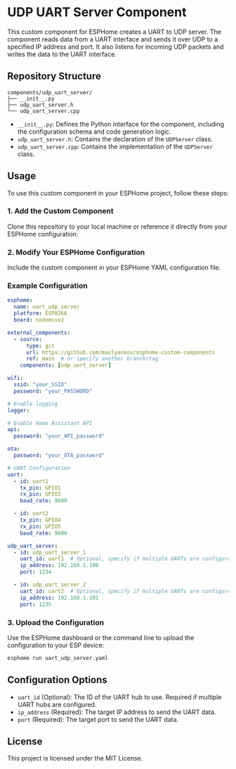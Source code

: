 # UDP UART Server Component

This custom component for ESPHome creates a UART to UDP server. The component reads data from a UART interface and sends it over UDP to a specified IP address and port. It also listens for incoming UDP packets and writes the data to the UART interface.

## Repository Structure

```
components/udp_uart_server/
├── __init__.py
├── udp_uart_server.h
└── udp_uart_server.cpp
```

- `__init__.py`: Defines the Python interface for the component, including the configuration schema and code generation logic.
- `udp_uart_server.h`: Contains the declaration of the `UDPServer` class.
- `udp_uart_server.cpp`: Contains the implementation of the `UDPServer` class.

## Usage

To use this custom component in your ESPHome project, follow these steps:

### 1. Add the Custom Component

Clone this repository to your local machine or reference it directly from your ESPHome configuration.

### 2. Modify Your ESPHome Configuration

Include the custom component in your ESPHome YAML configuration file.

### Example Configuration

```yaml
esphome:
  name: uart_udp_server
  platform: ESP8266
  board: nodemcuv2

external_components:
  - source:
      type: git
      url: https://github.com/maslyankov/esphome-custom-components
      ref: main  # or specify another branch/tag
    components: [udp_uart_server]

wifi:
  ssid: "your_SSID"
  password: "your_PASSWORD"

# Enable logging
logger:

# Enable Home Assistant API
api:
  password: "your_API_password"

ota:
  password: "your_OTA_password"

# UART Configuration
uart:
  - id: uart1
    tx_pin: GPIO1
    rx_pin: GPIO3
    baud_rate: 9600

  - id: uart2
    tx_pin: GPIO4
    rx_pin: GPIO5
    baud_rate: 9600

udp_uart_server:
  - id: udp_uart_server_1
    uart_id: uart1  # Optional, specify if multiple UARTs are configured
    ip_address: 192.168.1.100
    port: 1234

  - id: udp_uart_server_2
    uart_id: uart2  # Optional, specify if multiple UARTs are configured
    ip_address: 192.168.1.101
    port: 1235
```

### 3. Upload the Configuration

Use the ESPHome dashboard or the command line to upload the configuration to your ESP device:

```bash
esphome run uart_udp_server.yaml
```

## Configuration Options

- `uart_id` (Optional): The ID of the UART hub to use. Required if multiple UART hubs are configured.
- `ip_address` (Required): The target IP address to send the UART data.
- `port` (Required): The target port to send the UART data.

## License

This project is licensed under the MIT License.